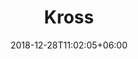 ---
title: "Kross"
date: 2018-12-28T11:02:05+06:00 
# type don't remove or customize
type : "docs"
---